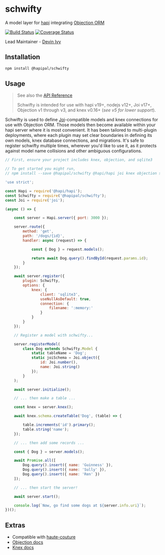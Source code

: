 # schwifty

A model layer for [hapi](https://hapi.dev) integrating [Objection ORM](https://vincit.github.io/objection.js/)

[![Build Status](https://app.travis-ci.com/hapipal/schwifty.svg?branch=master)](https://app.travis-ci.com/hapipal/schwifty) [![Coverage Status](https://coveralls.io/repos/github/hapipal/schwifty/badge.svg?branch=master)](https://coveralls.io/github/hapipal/schwifty?branch=master)

Lead Maintainer - [Devin Ivy](https://github.com/devinivy)

## Installation
```sh
npm install @hapipal/schwifty
```

## Usage
> See also the [API Reference](API.md)
>
> Schwifty is intended for use with hapi v19+, nodejs v12+, Joi v17+, Objection v1 through v3, and knex v0.16+ (_see v5 for lower support_).

Schwifty is used to define [Joi](https://joi.dev/)-compatible models and knex connections for use with Objection ORM.  Those models then become available within your hapi server where it is most convenient.  It has been tailored to multi-plugin deployments, where each plugin may set clear boundaries in defining its own models, knex database connections, and migrations.  It's safe to register schwifty multiple times, wherever you'd like to use it, as it protects against model name collisions and other ambiguous configurations.

```js
// First, ensure your project includes knex, objection, and sqlite3

// To get started you might run,
// npm install --save @hapipal/schwifty @hapi/hapi joi knex objection sqlite3

'use strict';

const Hapi = require('@hapi/hapi');
const Schwifty = require('@hapipal/schwifty');
const Joi = require('joi');

(async () => {

    const server = Hapi.server({ port: 3000 });

    server.route({
        method: 'get',
        path: '/dogs/{id}',
        handler: async (request) => {

            const { Dog } = request.models();

            return await Dog.query().findById(request.params.id);
        }
    });

    await server.register({
        plugin: Schwifty,
        options: {
            knex: {
                client: 'sqlite3',
                useNullAsDefault: true,
                connection: {
                    filename: ':memory:'
                }
            }
        }
    });

    // Register a model with schwifty...

    server.registerModel(
        class Dog extends Schwifty.Model {
            static tableName = 'Dog';
            static joiSchema = Joi.object({
                id: Joi.number(),
                name: Joi.string()
            });
        }
    );

    await server.initialize();

    // ... then make a table ...

    const knex = server.knex();

    await knex.schema.createTable('Dog', (table) => {

        table.increments('id').primary();
        table.string('name');
    });

    // ... then add some records ...

    const { Dog } = server.models();

    await Promise.all([
        Dog.query().insert({ name: 'Guinness' }),
        Dog.query().insert({ name: 'Sully' }),
        Dog.query().insert({ name: 'Ren' })
    ]);

    // ... then start the server!

    await server.start();

    console.log(`Now, go find some dogs at ${server.info.uri}`);
})();
```

## Extras
 - Compatible with [haute-couture](https://github.com/hapipal/haute-couture)
 - [Objection docs](http://vincit.github.io/objection.js/)
 - [Knex docs](https://knexjs.org/)
